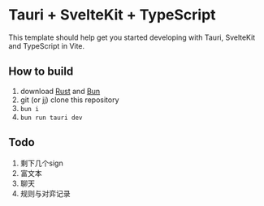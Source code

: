 # Tauri + SvelteKit + TypeScript

This template should help get you started developing with Tauri, SvelteKit and TypeScript in Vite.

## How to build

1. download [Rust](https://rust-lang.org/) and [Bun](https://bun.sh/)
2. git (or jj) clone this repository
3. `bun i`
4. `bun run tauri dev`

## Todo

1. 剩下几个sign
2. 富文本
3. 聊天
4. 规则与对弈记录
